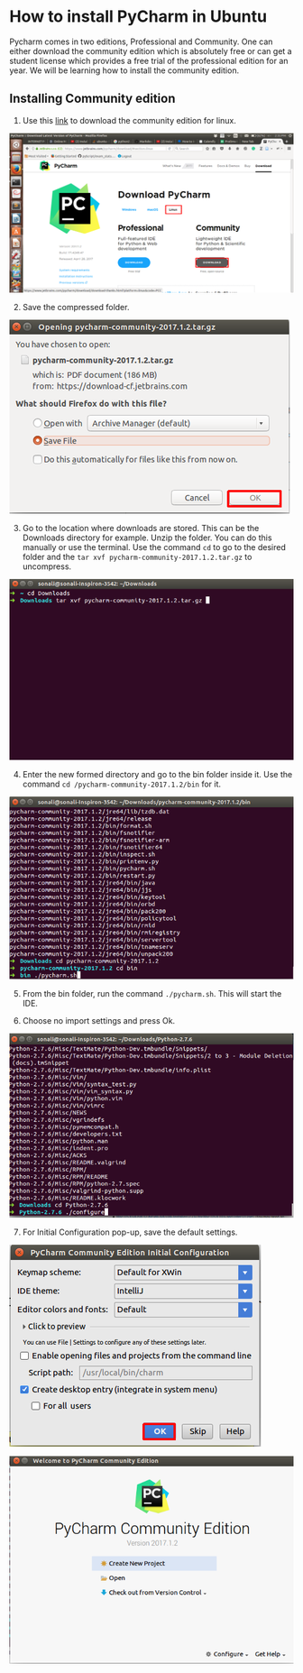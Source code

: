 # How to install PyCharm in Ubuntu
Pycharm comes in two editions, Professional and Community. One can either download the community edition which is absolutely free or can get a student license which provides a free trial of the professional edition for an year. We will be learning how to install the community edition.

## Installing Community edition
1. Use this [link](https://www.jetbrains.com/pycharm/download/#section=linux) to download the community edition for linux.

![Pycharm Download](/img/Pycharm_linux.png)


2. Save the compressed folder.

![Save Pycharm](/img/Download_pycharm.png)


3. Go to the location where downloads are stored. This can be the Downloads directory for example. Unzip the folder. You can do this manually or use the terminal. Use the command `cd` to go to the desired folder and the `tar xvf pycharm-community-2017.1.2.tar.gz` to uncompress.

![extract pycharm](/img/extract_pycharm.png)


4. Enter the new formed directory and go to the bin folder inside it. Use the command `cd /pycharm-community-2017.1.2/bin` for it.

![bin for pycharm](/img/run_pycharm.png)


5. From the bin folder, run the command `./pycharm.sh`. This will start the IDE.

6. Choose no import settings and press Ok.

![configure](/img/configure_python.png)


7. For Initial Configuration pop-up, save the default settings.

![settings](/img/settings_pycharm.png)

![IDE pycharm](/img/community_pycharm.png)


